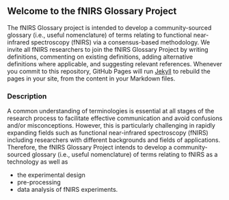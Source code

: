 ## Welcome to the fNIRS Glossary Project


The fNIRS Glossary project is intended to develop a community-sourced glossary (i.e., useful nomenclature) of terms relating to functional near-infrared spectroscopy (fNIRS) via a consensus-based methodology. We invite all fNIRS researchers to join the fNIRS Glossary Project by writing definitions, commenting on existing definitions, adding alternative definitions where applicable, and suggesting relevant references.
Whenever you commit to this repository, GitHub Pages will run [Jekyll](https://jekyllrb.com/) to rebuild the pages in your site, from the content in your Markdown files.
### Description

A common understanding of terminologies is essential at all stages of the research process to facilitate effective communication and avoid confusions and/or misconceptions. However, this is particularly challenging in rapidly expanding fields such as functional near-infrared spectroscopy (fNIRS) including researchers with different backgrounds and fields of applications. Therefore, the fNIRS Glossary Project intends to develop a community-sourced glossary (i.e., useful nomenclature) of terms relating to fNIRS as a technology as well as 
- the experimental design
- pre-processing 
- data analysis of fNIRS experiments.

<!---
## Welcome to GitHub webpages

You can use the [editor on GitHub](https://github.com/smonterohdz/smonterohdz.github.io/edit/main/index.md) to maintain and preview the content for your website in Markdown files.

_This project is inspired by the Glossary Project of the Framework for Open and Responsible Research Training ([FORRT](https://forrt.org/glossary/))_ 

### Markdown

Markdown is a lightweight and easy-to-use syntax for styling your writing. It includes conventions for

```markdown
Syntax highlighted code block

# Header 1
## Header 2
### Header 3

- Bulleted
- List

1. Numbered
2. List

**Bold** and _Italic_ and `Code` text

[Link](url) and ![Image](src)
```

For more details see [Basic writing and formatting syntax](https://docs.github.com/en/github/writing-on-github/getting-started-with-writing-and-formatting-on-github/basic-writing-and-formatting-syntax).

### Jekyll Themes

Your Pages site will use the layout and styles from the Jekyll theme you have selected in your [repository settings](https://github.com/smonterohdz/smonterohdz.github.io/settings/pages). The name of this theme is saved in the Jekyll `_config.yml` configuration file.

### Support or Contact

Having trouble with Pages? Check out our [documentation](https://docs.github.com/categories/github-pages-basics/) or [contact support](https://support.github.com/contact) and we’ll help you sort it out.
-->

